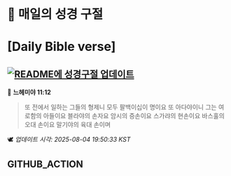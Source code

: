 # 🙏 매일의 성경 구절
# [Daily Bible verse]
## [![README에 성경구절 업데이트](https://github.com/DONGSUKA/first_test/actions/workflows/update-readme-bible.yml/badge.svg)](https://github.com/DONGSUKA/first_test/actions/workflows/update-readme-bible.yml)
<!-- START_BIBLE_VERSE -->
📖 **느헤미야 11:12**
> 또 전에서 일하는 그들의 형제니 모두 팔백이십이 명이요 또 아다야이니 그는 여로함의 아들이요 블라야의 손자요 암시의 증손이요 스가랴의 현손이요 바스훌의 오대 손이요 말기야의 육대 손이며

🕊️ _업데이트 시각: 2025-08-04 19:50:33 KST_
  <!-- END_BIBLE_VERSE -->
## GITHUB_ACTION
